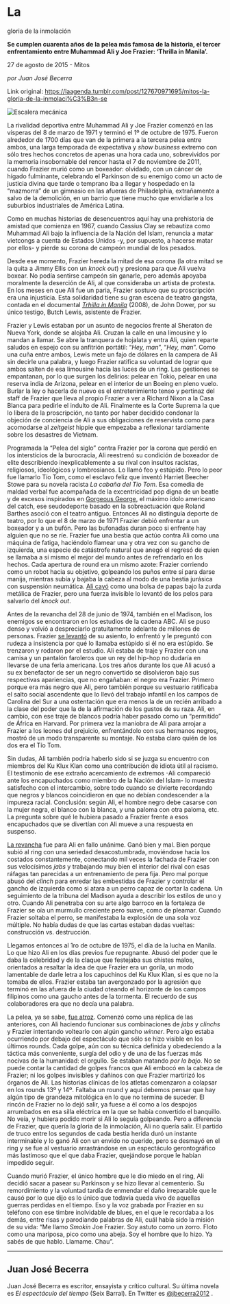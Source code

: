 # La
gloria de la inmolación

**Se cumplen cuarenta años de la pelea más famosa de la historia, el tercer enfrentamiento entre Muhammad Ali y Joe Frazier: ‘Thrilla in Manila’.**

27 de agosto de 2015 - Mitos

_por Juan José Becerra_

Link original: https://laagenda.tumblr.com/post/127670971695/mitos-la-gloria-de-la-inmolaci%C3%B3n-se

![Escalera mecánica](https://64.media.tumblr.com/747979aa132973c9218a7c84c607f247/tumblr_inline_pk0l49ltGn1t6q87u_500.jpg)

La
rivalidad deportiva entre Muhammad Ali y Joe Frazier comenzó en las
vísperas del 8 de marzo de 1971 y terminó el 1º de octubre de
1975. Fueron alrededor de 1700 días que van de la primera a la
tercera pelea entre ambos, una larga temporada de expectativa y *show
business* extremo con sólo tres hechos concretos de apenas una hora
cada uno, sobrevividos por la memoria insobornable del rencor hasta
el 7 de noviembre de 2011, cuando Frazier murió como un boxeador:
olvidado, con un cáncer de hígado fulminante, celebrando el
Parkinson de su enemigo como un acto de justicia divina que tarde o
temprano iba a llegar y hospedado en la “mazmorra” de un gimnasio
en las afueras de Philadelphia, extrañamente a salvo de la
demolición, en un barrio que tiene mucho que envidiarle a los
suburbios industriales de América Latina.

Como
en muchas historias de desencuentros aquí hay una prehistoria de
amistad que comienza en 1967, cuando Cassius Clay se rebautiza como
Muhammad Ali bajo la influencia de la Nación del Islam, renuncia a
matar vietcongs a cuenta de Estados Unidos -y, por supuesto, a
hacerse matar por ellos- y pierde su corona de campeón mundial de
los pesados. 


Desde
ese momento, Frazier hereda la mitad de esa corona (la otra mitad se
la quita a Jimmy Ellis con un *knock out*) y presiona para que Ali
vuelva boxear. No podía sentirse campeón sin ganarle, pero además
apoyaba moralmente la deserción de Ali, al que consideraba un
artista de protesta. En los meses en que Ali fue un paria, Frazier
sostuvo que su proscripción era una injusticia. Esta solidaridad
tiene su gran escena de teatro gangsta, contada en el documental
[*Trhilla
in Manila*](https://www.youtube.com/watch?v=dUQNKb_1xlc) (2008),
de John Dower, por
su único testigo, Butch Lewis, asistente de Frazier. 


  
Frazier
y Lewis estaban por un asunto de negocios frente al Sheraton de Nueva
York, donde se alojaba Ali. Cruzan la calle en una limousine y lo
mandan a llamar. Se abre la tranquera de hojalata y entra Ali, quien
reparte saludos en espejo con su anfitrión portátil: “*Hey, man*”,
“*Hey, man*”. Como una cuña entre ambos, Lewis mete un fajo de
dólares en la campera de Ali sin decirle una palabra, y luego
Frazier ratifica su voluntad de lograr que ambos salten de esa
limousine hacia las luces de un ring. Las gestiones se empantanan,
por lo que surgen los delirios: pelear en Tokio, pelear en una
reserva india de Arizona, pelear en el interior de un Boeing en pleno
vuelo. Burlar la ley o hacerla de nuevo es el entretenimiento tenso y
pertinaz del staff de Frazier que lleva al propio Frazier a ver a
Richard Nixon a la Casa Blanca para pedirle el indulto de Ali.
Finalmente es la Corte Suprema la que lo libera de la proscripción,
no tanto por haber decidido condonar la objeción de conciencia de
Ali a sus obligaciones de reservista como para acomodarse al
*zeitgeist*
hippie que empezaba a reflexionar tardíamente sobre los desastres de
Vietnam.

Programada
la “Pelea del siglo” contra Frazier por la corona que perdió en
los intersticios de la burocracia, Ali reestrenó su condición de
boxeador de elite describiendo inexplicablemente a su rival con
insultos racistas, religiosos, ideológicos y lombrosianos. Lo llamó
feo y estúpido. Pero lo peor fue llamarlo Tío Tom, como el esclavo
feliz que inventó Harriet Beecher Stowe para su novela racista *La
cabaña del Tío Tom*.
Esa comedia de maldad verbal fue acompañada de la excentricidad pop
digna de un beatle y de excesos inspirados en [Gorgeous
George](https://www.youtube.com/watch?v=mBYeueOE2Xw), el máximo ídolo americano del catch, ese seudodeporte
basado en la sobreactuación que Roland Barthes asoció con el teatro
antiguo. Entonces Ali no distinguía deporte de teatro, por lo que el
8 de marzo de 1971 Frazier debió enfrentar a un boxeador y a un
bufón. Pero las bufonadas duran poco si enfrente hay alguien que no
se ríe. Frazier fue una bestia que actúo contra Ali como una
máquina de fatiga, haciéndolo flamear una y otra vez con su gancho
de izquierda, una especie de catástrofe natural que anegó el
regresó de quien se llamaba a sí mismo el mejor del mundo antes de
refrendarlo en los hechos. Cada apertura de round era un mismo azote:
Frazier corriendo como un robot hacia su objetivo, golpeando los
puños entre sí para darse manija, mientras subía y bajaba la
cabeza al modo de una bestia jurásica con suspensión neumática. [Ali cayó](https://www.youtube.com/watch?v=PLWYnTFz9PE)
como una bolsa de papas bajo la zurda metálica de Frazier, pero una
fuerza invisible lo levantó de los pelos para salvarlo del *knock
out*.

Antes
de la revancha del 28 de junio de 1974, también en el Madison, los
enemigos se encontraron en los estudios de la cadena ABC. Ali se puso
denso y volvió a despreciarlo gratuitamente adelante de millones de
personas. Frazier [se levantó](https://www.youtube.com/watch?v=bk-H7p-s2N0)
de su asiento, lo enfrentó y le preguntó con rudeza a insistencia
por qué lo llamaba estúpido si él no era estúpido. Se trenzaron
y rodaron por el estudio. Ali estaba de traje y Frazier con una camisa
y un pantalón faroleros que un rey del hip-hop no dudaría en
llevarse de una feria americana. Los tres años durante los que
Ali acusó a su ex benefactor de ser un negro convertido se
disolvieron bajo sus respectivas apariencias, que no engañaban: el
negro era Frazier. Primero porque era más negro que Ali, pero
también porque su vestuario ratificaba el salto social ascendente
que lo llevó del trabajo infantil en los campos de Carolina del Sur
a una ostentación que era menos la de un recién arribado a la clase
del poder que la de la afirmación de los gustos de su raza. Ali, en
cambio, con ese traje de blancos podría haber pasado como un
“permitido”
de África en Harvard. Por primera vez la maniobra de Ali para arrojar
a Frazier a los leones del prejuicio, enfrentándolo con sus hermanos
negros, mostró de un modo transparente su montaje. No estaba claro
quién de los dos era el Tío Tom.

Sin
dudas, Ali también podría haberlo sido si se juzga su encuentro con
miembros del Ku Klux Klan como una contribución de idiota útil al
racismo. El testimonio de ese extraño acercamiento de extremos -Ali
compareció ante los encapuchados como miembro de la Nación del
Islam- lo muestra satisfecho con el intercambio, sobre todo cuando se
divierte recordando que negros y blancos coincidieron en que no
debían condescender a la impureza racial. Conclusión: según Ali,
el hombre negro debe casarse con la mujer negra, el blanco con la
blanca, y una paloma con otra paloma, etc. La pregunta sobre qué le
hubiera pasado a Frazier frente a esos encapuchados que se divertían
con Ali mueve a una respuesta en suspenso.

[La revancha](https://www.youtube.com/watch?v=JMOIWWyNHJs)
fue para Ali en fallo unánime. Ganó bien y mal. Bien porque subió
al ring con una seriedad desacostumbrada, moviéndose hacia los
costados constantemente, conectando mil veces la fachada de Frazier
con sus velocísimos *jabs* y trabajando muy bien el interior del rival
con esas ráfagas tan parecidas a un entrenamiento de pera fija. Pero
mal porque abusó del *clinch* para enredar las embestidas de Frazier y
controlar el gancho de izquierda como si atara a un perro capaz de
cortar la cadena. Un seguimiento de la tribuna del Madison ayuda a
describir los estilos de uno y otro. Cuando Ali penetraba con su
arte algo barroco en la fortaleza de Frazier se oía un murmullo
creciente pero suave, como de pleamar. Cuando Frazier soltaba el
perro, se manifestaba la explosión de una sola voz múltiple. No
había dudas de que las cartas estaban dadas vueltas: construcción
vs. destrucción.

Llegamos
entonces al 1ro de octubre de 1975, el día de la lucha en Manila. Lo
que hizo Ali en los días previos fue repugnante. Abusó del poder
que le daba la celebridad y de la claque que festejaba sus chistes
malos, orientados a resaltar la idea de que Frazier era un gorila, un
modo lamentable de darle letra a los capuchinos del Ku Klux Klan, si
es que no la tomaba de ellos. Frazier estaba tan avergonzado por la
agresión que terminó en las afuera de la ciudad oteando el
horizonte de los campos filipinos como una gaucho antes de la
tormenta. El recuerdo de sus colaboradores era que no decía una
palabra.

  
La
pelea, ya se sabe, [fue atroz](https://www.youtube.com/watch?v=1R6WSAJGS5A).
Comenzó como una réplica de las anteriores, con Ali haciendo
funcionar sus combinaciones de *jabs* y *clinchs* y Frazier intentando
voltearlo con algún gancho *winner*. Pero algo estaba ocurriendo por
debajo del espectáculo que sólo se hizo visible en los últimos
rounds. Cada golpe, aún con su técnica definida y obedeciendo a la
táctica más conveniente, surgía del odio y de una de las fuerzas
más nocivas de la humanidad: el orgullo. Se estaban
matando *por lo bajo*.
No se puede contar la cantidad de golpes francos que Ali embocó en
la cabeza de Frazier; ni los golpes invisibles y dañinos con que
Frazier martirizó los órganos de Ali. Las historias clínicas de
los atletas comenzaron a colapsar en los rounds 13º y 14º. Faltaba
un round y aquí debemos pensar que hay algún tipo de grandeza
mitológica en lo que no termina de suceder. El rincón de Frazier no
lo dejó salir, ya fuese a él como a los despojos arrumbados en esa
silla eléctrica en la que se había convertido el banquillo. No
veía, y hubiera podido morir si Ali lo seguía golpeando. Pero a
diferencia de Frazier, que quería la gloria de la inmolación, Ali
no quería salir. El partido de truco entre los segundos de cada
bestia herida duró un instante interminable y lo ganó Ali con un
envido no querido, pero se desmayó en el ring y se fue al vestuario
arrastrándose en un espectáculo gerontográfico más lastimoso que
el que daba Frazier, quejándose porque le habían impedido seguir. 


Cuando
murió Frazier, el único hombre que le dio miedo en el ring, Ali
decidió sacar a pasear su Parkinson y se hizo llevar al cementerio.
Su remordimiento y la voluntad tardía de enmendar el daño
irreparable que le causó por lo que dijo es lo único que todavía
queda vivo de aquellas guerras perdidas en el tiempo. Eso y la voz
grabada por Frazier en su teléfono con ese timbre inolvidable de
blues, en el que le recordaba a los demás, entre risas y parodiando
palabras de Ali, cuál había sido la misión de su vida: “Me llamo
*Smokin*
Joe Frazier. Soy astuto como un zorro. Floto como una mariposa, pico
como una abeja. Soy el hombre que lo hizo. Ya sabés de que hablo.
Llamame. Chau”.

  




---

 Juan José Becerra
------------------

 Juan José Becerra es escritor, ensayista y crítico cultural. Su última novela es *El espectáculo del tiempo* (Seix Barral). En Twitter es [@jbecerra2012](https://twitter.com/jbecerra2012) . 

